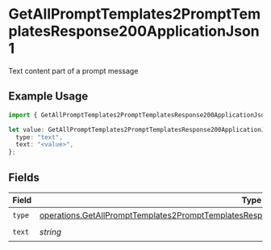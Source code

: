# GetAllPromptTemplates2PromptTemplatesResponse200ApplicationJson1

Text content part of a prompt message

## Example Usage

```typescript
import { GetAllPromptTemplates2PromptTemplatesResponse200ApplicationJson1 } from "@orq-ai/node/models/operations";

let value: GetAllPromptTemplates2PromptTemplatesResponse200ApplicationJson1 = {
  type: "text",
  text: "<value>",
};
```

## Fields

| Field                                                                                                                                                                                                                | Type                                                                                                                                                                                                                 | Required                                                                                                                                                                                                             | Description                                                                                                                                                                                                          |
| -------------------------------------------------------------------------------------------------------------------------------------------------------------------------------------------------------------------- | -------------------------------------------------------------------------------------------------------------------------------------------------------------------------------------------------------------------- | -------------------------------------------------------------------------------------------------------------------------------------------------------------------------------------------------------------------- | -------------------------------------------------------------------------------------------------------------------------------------------------------------------------------------------------------------------- |
| `type`                                                                                                                                                                                                               | [operations.GetAllPromptTemplates2PromptTemplatesResponse200ApplicationJSONResponseBodyItems1Type](../../models/operations/getallprompttemplates2prompttemplatesresponse200applicationjsonresponsebodyitems1type.md) | :heavy_check_mark:                                                                                                                                                                                                   | N/A                                                                                                                                                                                                                  |
| `text`                                                                                                                                                                                                               | *string*                                                                                                                                                                                                             | :heavy_check_mark:                                                                                                                                                                                                   | N/A                                                                                                                                                                                                                  |